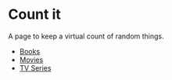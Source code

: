 # Count it

A page to keep a virtual count of random things.

* [Books](books.md)
* [Movies](movies.md)
* [TV Series](tvseries.md)
